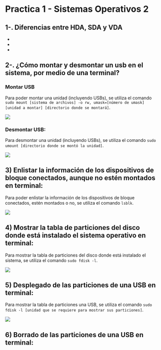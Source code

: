 # Practica 1 - Sistemas Operativos 2
## 1-. Diferencias entre HDA, SDA y VDA 
-
-
-

## 2-. ¿Cómo montar y desmontar un usb en el sistema, por medio de una terminal?

### Montar USB
Para poder montar una unidad (incluyendo USBs), se utiliza el comando `sudo mount [sistema de archivos] -o rw, umask=[número de umask] [unidad a montar] [directorio donde se montará]`.

![](https://github.com/TavSc/Practica-1-SO2/blob/f77772108087a117998155f009da29329805eb7e/Im%C3%A1genes/2.1.png)

### Desmontar USB:
Para desmontar una unidad (incluyendo USBs), se utiliza el comando `sudo umount [directorio donde se montó la unidad]`.

![](https://github.com/TavSc/Practica-1-SO2/blob/b73b54d9e72c1003cae89fc6ae503e9e2d59fa54/Im%C3%A1genes/2.2.png)

## 3) Enlistar la información de los dispositivos de bloque conectados, aunque no estén montados en terminal:
Para poder enlistar la información de los dispositivos de bloque conectados, estén montados o no, se utiliza el comando `lsblk`.

![](https://github.com/TavSc/Practica-1-SO2/blob/48ca4597342f4594b9f27be124d768f259120b57/Im%C3%A1genes/3.png)

## 4) Mostrar la tabla de particiones del disco donde está instalado el sistema operativo en terminal:
Para mostrar la tabla de particiones del disco donde está instalado el sistema, se utiliza el comando `sudo fdisk -l`.

![](https://github.com/TavSc/Practica-1-SO2/blob/03c6b74fe8a28ec4d0136d6d74934091021f4072/Im%C3%A1genes/4.3.png)

## 5) Desplegado de las particiones de una USB en terminal:
Para mostrar la tabla de particiones una USB, se utiliza el comando `sudo fdisk -l [unidad que se requiere para mostrar sus particiones]`.

![](https://github.com/TavSc/Practica-1-SO2/blob/12b694d981cfa8ba7ddb377cf5670bac8290f16d/Im%C3%A1genes/5.png)

## 6) Borrado de las particiones de una USB en terminal: